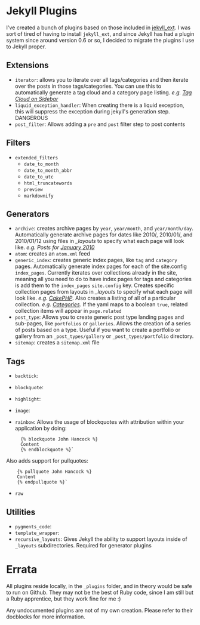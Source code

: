 # Jekyll Plugins

I've created a bunch of plugins based on those included in [jekyll_ext](https://github.com/rfelix/jekyll_ext). I was sort of tired of having to install `jekyll_ext`, and since Jekyll has had a plugin system since around version 0.6 or so, I decided to migrate the plugins I use to Jekyll proper.

## Extensions

- `iterator`: allows you to iterate over all tags/categories and then iterate over the posts in those tags/categories. You can use this to automatically generate a tag cloud and a category page listing. <em>e.g. [Tag Cloud on Sidebar](http://josediazgonzalez.com/categories/cakephp)</em>
- `liquid_exception_handler`: When creating there is a liquid exception, this will suppress the exception during jekyll's generation step. DANGEROUS
- `post_filter`: Allows adding a `pre` and `post` filter step to post contents

## Filters

- `extended_filters`
  - `date_to_month`
  - `date_to_month_abbr`
  - `date_to_utc`
  - `html_truncatewords`
  - `preview`
  - `markdownify`

## Generators

- `archive`: creates archive pages by `year`, `year/month`, and `year/month/day`. Automatically generate archive pages for dates like 2010/, 2010/01/, and 2010/01/12 using files in <em>_layouts</em> to specify what each page will look like. <em>e.g. Posts for [January 2010](http://josediazgonzalez.com/2010/01)</em>
- `atom`: creates an `atom.xml` feed
- `generic_index`: creates generic index pages, like `tag` and `category` pages. Automatically generate index pages for each of the site.config `index_pages`. Currently iterates over collections already in the site, meaning all you need to do to have index pages for tags and categories is add them to the `index_pages` `site.config` key. Creates specific collection pages from layouts in <em>_layouts</em> to specify what each page will look like. <em>e.g. [CakePHP](http://josediazgonzalez.com/categories/cakephp)</em>. Also creates a listing of all of a particular collection. <em>e.g. [Categories](http://josediazgonzalez.com/categories)</em>. If the yaml maps to a boolean `true`, related collection items will appear in `page.related`
- `post_type`: Allows you to create generic post type landing pages and sub-pages, like `portfolios` or `galleries`. Allows the creation of a series of posts based on a type. Useful if you want to create a portfolio or gallery from an `_post_types/gallery` or `_post_types/portfolio` directory.
- `sitemap`: creates a `sitemap.xml` file

## Tags

- `backtick`:
- `blockquote`:
- `highlight`:
- `image`:
- `rainbow`: Allows the usage of blockquotes with attribution within your application by doing:

        {% blockquote John Hancock %}
        Content
        {% endblockquote %}`
Also adds support for pullquotes:

        {% pullquote John Hancock %}
        Content
        {% endpullquote %}`

- `raw`

## Utilities

- `pygments_code`:
- `template_wrapper`:
- `recursive_layouts`: Gives Jekyll the ability to support layouts inside of `_layouts` subdirectories. Required for generator plugins

# Errata

All plugins reside locally, in the `_plugins` folder, and in theory would be safe to run on Github. They may not be the best of Ruby code, since I am still but a Ruby apprentice, but they work fine for me :)

Any undocumented plugins are not of my own creation. Please refer to their docblocks for more information.